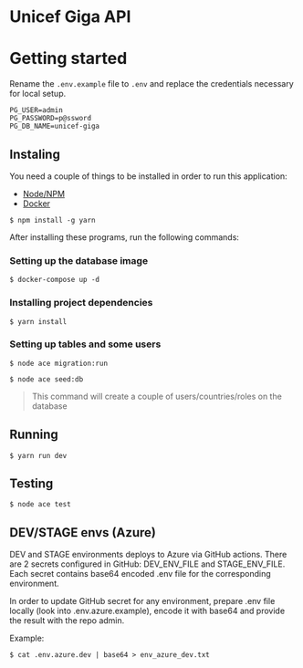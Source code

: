 # Unicef Giga API

# Getting started

Rename the `.env.example` file to `.env` and replace the credentials necessary for local setup.

```
PG_USER=admin
PG_PASSWORD=p@ssword
PG_DB_NAME=unicef-giga
```

## Instaling

You need a couple of things to be installed in order to run this application:

- [Node/NPM](https://nodejs.org/en/)
- [Docker](https://www.docker.com/products/docker-desktop/)

`$ npm install -g yarn `

After installing these programs, run the following commands:

### Setting up the database image

`$ docker-compose up -d`

### Installing project dependencies

`$ yarn install`

### Setting up tables and some users

`$ node ace migration:run`

`$ node ace seed:db`

> This command will create a couple of users/countries/roles on the database

## Running

`$ yarn run dev `

## Testing

`$ node ace test`

## DEV/STAGE envs (Azure)

DEV and STAGE environments deploys to Azure via GitHub actions.
There are 2 secrets configured in GitHub: DEV_ENV_FILE and STAGE_ENV_FILE.
Each secret contains base64 encoded .env file for the corresponding environment.

In order to update GitHub secret for any environment, prepare .env file locally (look into .env.azure.example), encode it with base64 and provide the result with the repo admin.

Example:

`$ cat .env.azure.dev | base64 > env_azure_dev.txt`
